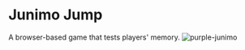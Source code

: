 # Junimo Jump
A browser-based game that tests players' memory.
![purple-junimo](https://user-images.githubusercontent.com/76180928/130517682-b553deca-c5c0-49c3-bd79-3ebefffcd6cd.png)
